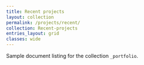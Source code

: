 ```yaml
---
title: Recent projects
layout: collection
permalink: /projects/recent/
collection: Recent-projects
entries_layout: grid
classes: wide
---
```


Sample document listing for the collection `_portfolio`.
